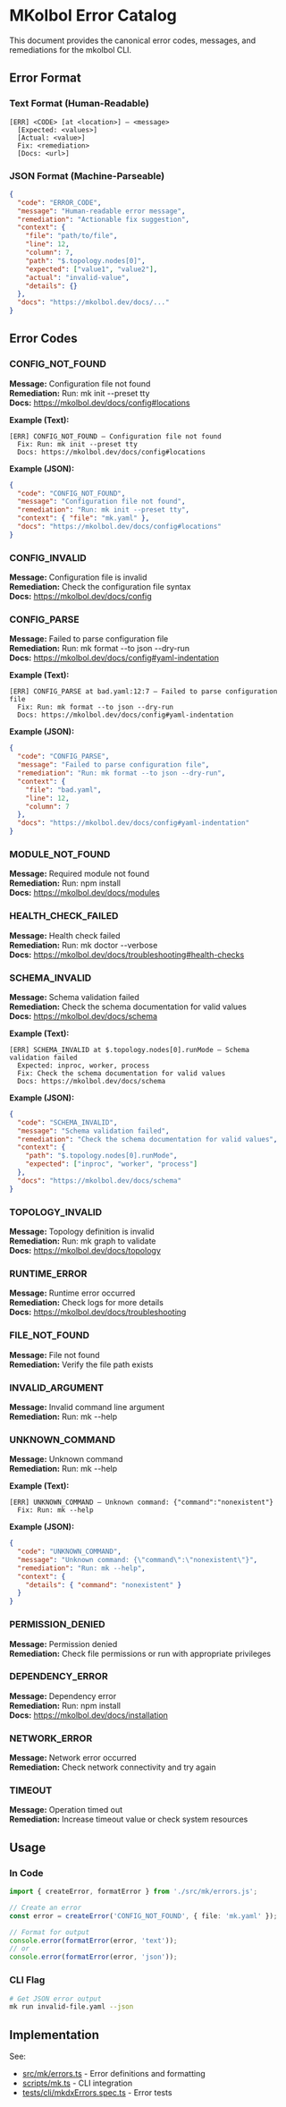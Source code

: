 # MKolbol Error Catalog

This document provides the canonical error codes, messages, and remediations for the mkolbol CLI.

## Error Format

### Text Format (Human-Readable)

```
[ERR] <CODE> [at <location>] — <message>
  [Expected: <values>]
  [Actual: <value>]
  Fix: <remediation>
  [Docs: <url>]
```

### JSON Format (Machine-Parseable)

```json
{
  "code": "ERROR_CODE",
  "message": "Human-readable error message",
  "remediation": "Actionable fix suggestion",
  "context": {
    "file": "path/to/file",
    "line": 12,
    "column": 7,
    "path": "$.topology.nodes[0]",
    "expected": ["value1", "value2"],
    "actual": "invalid-value",
    "details": {}
  },
  "docs": "https://mkolbol.dev/docs/..."
}
```

## Error Codes

### CONFIG_NOT_FOUND

**Message:** Configuration file not found  
**Remediation:** Run: mk init --preset tty  
**Docs:** https://mkolbol.dev/docs/config#locations

**Example (Text):**

```
[ERR] CONFIG_NOT_FOUND — Configuration file not found
  Fix: Run: mk init --preset tty
  Docs: https://mkolbol.dev/docs/config#locations
```

**Example (JSON):**

```json
{
  "code": "CONFIG_NOT_FOUND",
  "message": "Configuration file not found",
  "remediation": "Run: mk init --preset tty",
  "context": { "file": "mk.yaml" },
  "docs": "https://mkolbol.dev/docs/config#locations"
}
```

### CONFIG_INVALID

**Message:** Configuration file is invalid  
**Remediation:** Check the configuration file syntax  
**Docs:** https://mkolbol.dev/docs/config

### CONFIG_PARSE

**Message:** Failed to parse configuration file  
**Remediation:** Run: mk format --to json --dry-run  
**Docs:** https://mkolbol.dev/docs/config#yaml-indentation

**Example (Text):**

```
[ERR] CONFIG_PARSE at bad.yaml:12:7 — Failed to parse configuration file
  Fix: Run: mk format --to json --dry-run
  Docs: https://mkolbol.dev/docs/config#yaml-indentation
```

**Example (JSON):**

```json
{
  "code": "CONFIG_PARSE",
  "message": "Failed to parse configuration file",
  "remediation": "Run: mk format --to json --dry-run",
  "context": {
    "file": "bad.yaml",
    "line": 12,
    "column": 7
  },
  "docs": "https://mkolbol.dev/docs/config#yaml-indentation"
}
```

### MODULE_NOT_FOUND

**Message:** Required module not found  
**Remediation:** Run: npm install  
**Docs:** https://mkolbol.dev/docs/modules

### HEALTH_CHECK_FAILED

**Message:** Health check failed  
**Remediation:** Run: mk doctor --verbose  
**Docs:** https://mkolbol.dev/docs/troubleshooting#health-checks

### SCHEMA_INVALID

**Message:** Schema validation failed  
**Remediation:** Check the schema documentation for valid values  
**Docs:** https://mkolbol.dev/docs/schema

**Example (Text):**

```
[ERR] SCHEMA_INVALID at $.topology.nodes[0].runMode — Schema validation failed
  Expected: inproc, worker, process
  Fix: Check the schema documentation for valid values
  Docs: https://mkolbol.dev/docs/schema
```

**Example (JSON):**

```json
{
  "code": "SCHEMA_INVALID",
  "message": "Schema validation failed",
  "remediation": "Check the schema documentation for valid values",
  "context": {
    "path": "$.topology.nodes[0].runMode",
    "expected": ["inproc", "worker", "process"]
  },
  "docs": "https://mkolbol.dev/docs/schema"
}
```

### TOPOLOGY_INVALID

**Message:** Topology definition is invalid  
**Remediation:** Run: mk graph <topology-file> to validate  
**Docs:** https://mkolbol.dev/docs/topology

### RUNTIME_ERROR

**Message:** Runtime error occurred  
**Remediation:** Check logs for more details  
**Docs:** https://mkolbol.dev/docs/troubleshooting

### FILE_NOT_FOUND

**Message:** File not found  
**Remediation:** Verify the file path exists

### INVALID_ARGUMENT

**Message:** Invalid command line argument  
**Remediation:** Run: mk <command> --help

### UNKNOWN_COMMAND

**Message:** Unknown command  
**Remediation:** Run: mk --help

**Example (Text):**

```
[ERR] UNKNOWN_COMMAND — Unknown command: {"command":"nonexistent"}
  Fix: Run: mk --help
```

**Example (JSON):**

```json
{
  "code": "UNKNOWN_COMMAND",
  "message": "Unknown command: {\"command\":\"nonexistent\"}",
  "remediation": "Run: mk --help",
  "context": {
    "details": { "command": "nonexistent" }
  }
}
```

### PERMISSION_DENIED

**Message:** Permission denied  
**Remediation:** Check file permissions or run with appropriate privileges

### DEPENDENCY_ERROR

**Message:** Dependency error  
**Remediation:** Run: npm install  
**Docs:** https://mkolbol.dev/docs/installation

### NETWORK_ERROR

**Message:** Network error occurred  
**Remediation:** Check network connectivity and try again

### TIMEOUT

**Message:** Operation timed out  
**Remediation:** Increase timeout value or check system resources

## Usage

### In Code

```typescript
import { createError, formatError } from './src/mk/errors.js';

// Create an error
const error = createError('CONFIG_NOT_FOUND', { file: 'mk.yaml' });

// Format for output
console.error(formatError(error, 'text'));
// or
console.error(formatError(error, 'json'));
```

### CLI Flag

```bash
# Get JSON error output
mk run invalid-file.yaml --json
```

## Implementation

See:

- [src/mk/errors.ts](file:///srv/repos0/mkolbol/src/mk/errors.ts) - Error definitions and formatting
- [scripts/mk.ts](file:///srv/repos0/mkolbol/scripts/mk.ts) - CLI integration
- [tests/cli/mkdxErrors.spec.ts](file:///srv/repos0/mkolbol/tests/cli/mkdxErrors.spec.ts) - Error tests
